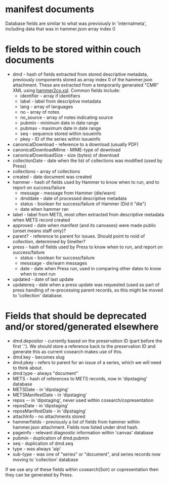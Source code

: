 # manifest documents

Database fields are similar to what was previoiusly in 'internalmeta', including data that was in hammer.json array index 0


# fields to be stored within couch documents

* dmd - hash of fields extracted from stored descriptive metadata, previously components stored as array index 0 of the hammer.json attachment. These are extracted from a temporarily generated "CMR" XML using [hammer2co.xsl](https://github.com/crkn-rcdr/CIHM-METS-parse/blob/master/lib/CIHM/METS/resource/xsl/hammer2co.xsl).  Common fields include: 
  * identifier - array if identifiers
  * label - label from descriptive metadata
  * lang - array of languages
  * no - array of notes
  * no_source - array of notes indicating source
  * pubmin - minimum date in date range
  * pubmax - maximum date in date range
  * seq - sequence stored within issueinfo
  * pkey - ID of the series within issueinfo
* canonicalDownload - reference to a download (usually PDF)
* canonicalDownloadMime - MIME-type of download
* canonicalDownloadSize - size (bytes) of download
* collectionDate - date when the list of collections was modified (used by Press)
* collections - array of collections
* created - date document was created
* hammer - hash of fields used by Hammer to know when to run, and to report on success/failure
  * message - message from Hammer (die/warn)
  * dmddate - date of processed descriptive metadata
  * status - boolean for success/failure of Hammer (Did it "die")
  * date when hammer ran
* label - label from METS, most often extracted from descriptive metadata when METS record created
* approved - date when manifest (and its canvases) were made public (unset means staff only)?
* parent? - reference to parent for issues. Should point to noid of collection, determined by Smelter?
* press - hash of fields used by Press to know when to run, and report on success/failure
  * status - boolean for success/failure
  * messsage - die/warn messages
  * date - date when Press run, used in comparing other dates to know when to next run
* updated - date of last update
* updatereq - date when a press update was requested (used as part of press handling of re-processing parent records, so this might be moved to 'collection' database.

# Fields that should be deprecated and/or stored/generated elsewhere

* dmd.depositor - currently based on the preservation ID (part before the first '.').  We should store a reference back to the preservation ID and generate this as current cosearch makes use of this.
* dmd.key - becomes slug
* dmd.pkey - refers to parent for an issue of a series, which we will need to think about.
* dmd.type - always "document"
* METS - hash of references to METS records, now in 'dipstaging' database
* METSDate - in 'dipstaging'
* METSManifestDate - in 'dipstaging'
* repos -- in 'dipstaging', never used within cosearch/copresentation
* reposDate - in 'dipstaging'
* reposManifestDate - in 'dipstaging'
* attachInfo - no attachments stored
* hammerfields - previously a list of fields from hammer within hammer.json attachment.  Fields now listed under dmd hash.
* pageinfo - relevant diagnostic information within 'canvas' database
* pubmin - duplication of dmd.pubmin
* seq - duplication of dmd.seq
* type - was always 'aip'
* sub-type - was one of "series" or "document", and series records now moving to 'collection' database


If we use any of these fields within cosearch(Solr) or copresentation then they can be generated by Press.
